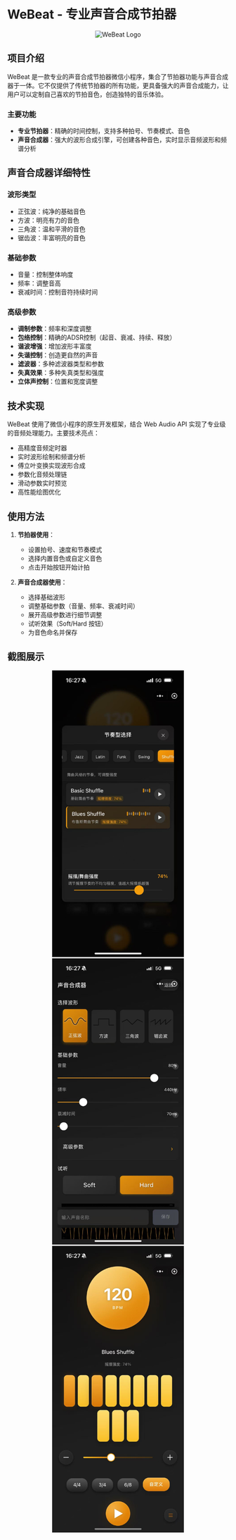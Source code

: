 # WeBeat - 专业声音合成节拍器

<div align="center">
  <img src="assets/images/logo.png" alt="WeBeat Logo" width="200">
</div>

## 项目介绍

WeBeat 是一款专业的声音合成节拍器微信小程序，集合了节拍器功能与声音合成器于一体。它不仅提供了传统节拍器的所有功能，更具备强大的声音合成能力，让用户可以定制自己喜欢的节拍音色，创造独特的音乐体验。

### 主要功能

- **专业节拍器**：精确的时间控制，支持多种拍号、节奏模式、音色
- **声音合成器**：强大的波形合成引擎，可创建各种音色，实时显示音频波形和频谱分析

## 声音合成器详细特性

### 波形类型

- 正弦波：纯净的基础音色
- 方波：明亮有力的音色
- 三角波：温和平滑的音色
- 锯齿波：丰富明亮的音色

### 基础参数

- 音量：控制整体响度
- 频率：调整音高
- 衰减时间：控制音符持续时间

### 高级参数

- **调制参数**：频率和深度调整
- **包络控制**：精确的ADSR控制（起音、衰减、持续、释放）
- **谐波增强**：增加波形丰富度
- **失谐控制**：创造更自然的声音
- **滤波器**：多种滤波器类型和参数
- **失真效果**：多种失真类型和强度
- **立体声控制**：位置和宽度调整

## 技术实现

WeBeat 使用了微信小程序的原生开发框架，结合 Web Audio API 实现了专业级的音频处理能力。主要技术亮点：

- 高精度音频定时器
- 实时波形绘制和频谱分析
- 傅立叶变换实现波形合成
- 参数化音频处理链
- 滑动参数实时预览
- 高性能绘图优化

## 使用方法

1. **节拍器使用**：
   - 设置拍号、速度和节奏模式
   - 选择内置音色或自定义音色
   - 点击开始按钮开始计拍

2. **声音合成器使用**：
   - 选择基础波形
   - 调整基础参数（音量、频率、衰减时间）
   - 展开高级参数进行细节调整
   - 试听效果（Soft/Hard 按钮）
   - 为音色命名并保存
  
 

## 截图展示

<div align="center">
  <img src="screenshot/WechatIMG440.jpg" alt="节奏型选择" width="300">
  <img src="screenshot/WechatIMG441.jpg" alt="声音合成器" width="300">
  <img src="screenshot/WechatIMG442.jpg" alt="节拍器主页" width="300">
</div>


